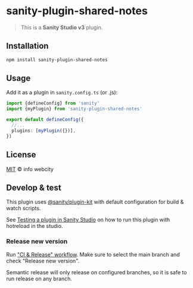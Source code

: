 # sanity-plugin-shared-notes

> This is a **Sanity Studio v3** plugin.

## Installation

```sh
npm install sanity-plugin-shared-notes
```

## Usage

Add it as a plugin in `sanity.config.ts` (or .js):

```ts
import {defineConfig} from 'sanity'
import {myPlugin} from 'sanity-plugin-shared-notes'

export default defineConfig({
  //...
  plugins: [myPlugin({})],
})
```

## License

[MIT](LICENSE) © info webcity

## Develop & test

This plugin uses [@sanity/plugin-kit](https://github.com/sanity-io/plugin-kit)
with default configuration for build & watch scripts.

See [Testing a plugin in Sanity Studio](https://github.com/sanity-io/plugin-kit#testing-a-plugin-in-sanity-studio)
on how to run this plugin with hotreload in the studio.


### Release new version

Run ["CI & Release" workflow](https://github.com/webcitydotdev/sanity-shared-notes/actions/workflows/main.yml).
Make sure to select the main branch and check "Release new version".

Semantic release will only release on configured branches, so it is safe to run release on any branch.
